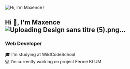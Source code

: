 
![Hi, I'm Maxence !](https://github.com/MaxenceBM/MaxenceBM/assets/114593307/84f9b971-9d0f-4e58-a69d-9ea544bfed7d)




## Hi 👋, I'm Maxence![Uploading Design sans titre (5).png…]()

### Web Developer
🎓 I'm studying at WildCodeSchool </br>
💻 I’m currently working on project Ferme BLUM
<!--
**MaxenceBM/MaxenceBM** is a ✨ _special_ ✨ repository because its `README.md` (this file) appears on your GitHub profile.

Here are some ideas to get you started:

- 🔭 I’m currently working on ...
- 🌱 I’m currently learning ...
- 👯 I’m looking to collaborate on ...
- 🤔 I’m looking for help with ...
- 💬 Ask me about ...
- 📫 How to reach me: ...
- 😄 Pronouns: ...
- ⚡ Fun fact: ...
-->
